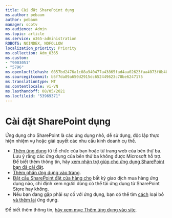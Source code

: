 ```yaml
---
title: Cài đặt SharePoint dụng
ms.author: pebaum
author: pebaum
manager: scotv
ms.audience: Admin
ms.topic: article
ms.service: o365-administration
ROBOTS: NOINDEX, NOFOLLOW
localization_priority: Priority
ms.collection: Adm_O365
ms.custom:
- "9003051"
- "5796"
ms.openlocfilehash: 0857bd2476a1c08a940477a43865fad4aa02623faa4073f0b40f8ca5ecaed0e1
ms.sourcegitcommit: b5f7da89a650d2915dc652449623c78be6247175
ms.translationtype: MT
ms.contentlocale: vi-VN
ms.lasthandoff: 08/05/2021
ms.locfileid: "53969371"
---
```

# <a name="install-sharepoint-apps"></a>Cài đặt SharePoint dụng

Ứng dụng cho SharePoint là các ứng dụng nhỏ, dễ sử dụng, độc lập thực hiện nhiệm vụ hoặc giải quyết các nhu cầu kinh doanh cụ thể.

- [Thêm ứng dụng](https://support.microsoft.com/office/ef9c0dbd-7fe1-4715-a1b0-fe3bc81317cb)  từ tổ chức của bạn hoặc từ trang web của bên thứ ba. Lưu ý rằng các ứng dụng của bên thứ ba không được Microsoft hỗ trợ. Để biết thêm thông tin, hãy [xem nhận trợ giúp cho ứng dụng SharePoint bạn đã cài đặt](https://support.office.com/article/get-help-for-a-sharepoint-app-you-installed-fd98af7f-6af0-4573-8360-8f5631c6ab21).
-   [Thêm phần ứng dụng vào trang](https://support.microsoft.com/office/6f06c0b7-44b8-4c69-b4ad-85197eee8d78).
-   [Đặt cấu SharePoint đặt cửa hàng cho](https://docs.microsoft.com/sharepoint/configure-sharepoint-store-settings) bất kỳ giao dịch mua hàng ứng dụng nào, chỉ định xem người dùng có thể tải ứng dụng từ SharePoint Store hay không.
-   Nếu bạn đang gặp phải sự cố với ứng dụng, bạn có thể tìm  [cách](https://support.microsoft.com/office/03198d1b-c33b-498d-9469-af641a587d6c)  loại bỏ  [và thêm lại](https://support.microsoft.com/office/ef9c0dbd-7fe1-4715-a1b0-fe3bc81317cb)  ứng dụng.

Để biết thêm thông tin,  [hãy xem mục Thêm ứng dụng vào site](https://support.microsoft.com/office/add-an-app-to-a-site-ef9c0dbd-7fe1-4715-a1b0-fe3bc81317cb).